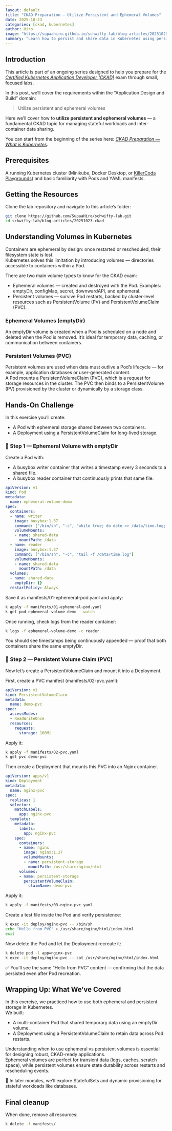 ```yaml
---
layout: default
title: "CKAD Preparation — Utilize Persistent and Ephemeral Volumes"
date: 2025-10-23
categories: [ckad, kubernetes]
author: Hiro
image: "https://supaahiro.github.io/schwifty-lab/blog-articles/20251023-ckad/article.webp"
summary: "Learn how to persist and share data in Kubernetes using persistent and ephemeral volumes — from emptyDir to PersistentVolumeClaims."
---
```


## Introduction

This article is part of an ongoing series designed to help you prepare for the [*Certified Kubernetes Application Developer (CKAD)*](https://training.linuxfoundation.org/certification/certified-kubernetes-application-developer-ckad/) exam through small, focused labs.

In this post, we’ll cover the requirements within the “Application Design and Build” domain:

> Utilize persistent and ephemeral volumes

Here we’ll cover how to **utilize persistent and ephemeral volumes** — a fundamental CKAD topic for managing stateful workloads and inter-container data sharing.

You can start from the beginning of the series here: [*CKAD Preparation — What is Kubernetes*](https://supaahiro.github.io/schwifty-lab/blog-articles/20251019-ckad/article_EN.html).

## Prerequisites

A running Kubernetes cluster (Minikube, Docker Desktop, or [KillerCoda Playgrounds](https://killercoda.com/playgrounds)) and basic familiarity with Pods and YAML manifests.

## Getting the Resources

Clone the lab repository and navigate to this article’s folder:

```bash
git clone https://github.com/SupaaHiro/schwifty-lab.git
cd schwifty-lab/blog-articles/20251023-ckad
```

## Understanding Volumes in Kubernetes

Containers are ephemeral by design: once restarted or rescheduled, their filesystem state is lost.  
Kubernetes solves this limitation by introducing volumes — directories accessible to containers within a Pod.

There are two main volume types to know for the CKAD exam:

- Ephemeral volumes — created and destroyed with the Pod. Examples: emptyDir, configMap, secret, downwardAPI, and ephemeral.
- Persistent volumes — survive Pod restarts, backed by cluster-level resources such as PersistentVolume (PV) and PersistentVolumeClaim (PVC).

### Ephemeral Volumes (emptyDir)

An emptyDir volume is created when a Pod is scheduled on a node and deleted when the Pod is removed. It’s ideal for temporary data, caching, or communication between containers.

### Persistent Volumes (PVC)

Persistent volumes are used when data must outlive a Pod’s lifecycle — for example, application databases or user-generated content.  
A Pod mounts a PersistentVolumeClaim (PVC), which is a request for storage resources in the cluster. The PVC then binds to a PersistentVolume (PV) provisioned by the cluster or dynamically by a storage class.

## Hands-On Challenge

In this exercise you’ll create:

- A Pod with ephemeral storage shared between two containers.
- A Deployment using a PersistentVolumeClaim for long-lived storage.

### 🧩 Step 1 — Ephemeral Volume with emptyDir

Create a Pod with:

- A busybox writer container that writes a timestamp every 3 seconds to a shared file.
- A busybox reader container that continuously prints that same file.

```yaml
apiVersion: v1
kind: Pod
metadata:
  name: ephemeral-volume-demo
spec:
  containers:
  - name: writer
    image: busybox:1.37
    command: ["/bin/sh", "-c", "while true; do date >> /data/time.log; sleep 3; done"]
    volumeMounts:
    - name: shared-data
      mountPath: /data
  - name: reader
    image: busybox:1.37
    command: ["/bin/sh", "-c", "tail -f /data/time.log"]
    volumeMounts:
    - name: shared-data
      mountPath: /data
  volumes:
  - name: shared-data
    emptyDir: {}
  restartPolicy: Always
```

Save it as manifests/01-ephemeral-pod.yaml and apply:

```bash
k apply -f manifests/01-ephemeral-pod.yaml
k get pod ephemeral-volume-demo --watch
```

Once running, check logs from the reader container:

```bash
k logs -f ephemeral-volume-demo -c reader
```

You should see timestamps being continuously appended — proof that both containers share the same emptyDir.

### 💾 Step 2 — Persistent Volume Claim (PVC)

Now let’s create a PersistentVolumeClaim and mount it into a Deployment.

First, create a PVC manifest (manifests/02-pvc.yaml):

```yaml
apiVersion: v1
kind: PersistentVolumeClaim
metadata:
  name: demo-pvc
spec:
  accessModes:
  - ReadWriteOnce
  resources:
    requests:
      storage: 100Mi
```

Apply it:

```bash
k apply -f manifests/02-pvc.yaml
k get pvc demo-pvc
```

Then create a Deployment that mounts this PVC into an Nginx container.

```yaml
apiVersion: apps/v1
kind: Deployment
metadata:
  name: nginx-pvc
spec:
  replicas: 1
  selector:
    matchLabels:
      app: nginx-pvc
  template:
    metadata:
      labels:
        app: nginx-pvc
    spec:
      containers:
      - name: nginx
        image: nginx:1.27
        volumeMounts:
        - name: persistent-storage
          mountPath: /usr/share/nginx/html
      volumes:
      - name: persistent-storage
        persistentVolumeClaim:
          claimName: demo-pvc
```

Apply it:

```bash
k apply -f manifests/03-nginx-pvc.yaml
```

Create a test file inside the Pod and verify persistence:

```bash
k exec -it deploy/nginx-pvc -- /bin/sh
echo "Hello from PVC" > /usr/share/nginx/html/index.html
exit
```

Now delete the Pod and let the Deployment recreate it:

```bash
k delete pod -l app=nginx-pvc
k exec -it deploy/nginx-pvc -- cat /usr/share/nginx/html/index.html
```

✅ You’ll see the same “Hello from PVC” content — confirming that the data persisted even after Pod recreation.

## Wrapping Up: What We’ve Covered

In this exercise, we practiced how to use both ephemeral and persistent storage in Kubernetes.  
We built:

- A multi-container Pod that shared temporary data using an emptyDir volume.
- A Deployment using a PersistentVolumeClaim to retain data across Pod restarts.

Understanding when to use ephemeral vs persistent volumes is essential for designing robust, CKAD-ready applications.  
Ephemeral volumes are perfect for transient data (logs, caches, scratch space), while persistent volumes ensure state durability across restarts and rescheduling events.

📝 In later modules, we’ll explore StatefulSets and dynamic provisioning for stateful workloads like databases.

## Final cleanup

When done, remove all resources:

```bash
k delete -f manifests/
```
